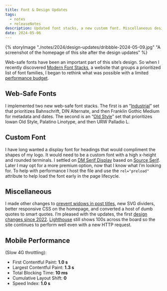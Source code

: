 ```yaml
---
title: Font & Design Updates
tags:
  - notes
  - releaseNotes
description: Updated font stacks, a new custom font. Miscellaneous design updates and the affect on performance.
date: 2024-05-06
---
```

{% storyImage "./notes/2024/design-updates/dribbble-2024-05-09.jpg" "A screenshot of the homepage of this site after the design updates" %}

Web-safe fonts have been an important part of this site’s design. So when I recently discovered [Modern Font Stacks](https://modernfontstacks.com/), a website that groups a prioritized list of font families, I began to rethink what was possible with a limited [performance budget](https://timkadlec.com/remembers/2019-03-07-performance-budgets-that-stick/).
## Web-Safe Fonts
I implemented two new web-safe font stacks. The first is an “[Industrial](https://github.com/system-fonts/modern-font-stacks#industrial)” set that prioritizes Bahnschrift, DIN Alternate, and then Franklin Gothic Medium for metadata and dates. The second is an “[Old Style](https://github.com/system-fonts/modern-font-stacks#old-style)” set that prioritizes Iowan Old Style, Palatino Linotype, and then URW Palladio L. 
## Custom Font
I have long wanted a display font for headings that would compliment the shapes of my logo. It would need to be a custom font with a high x-height and rounded terminals. I settled on [DM Serif Display](https://fonts.google.com/specimen/DM+Serif+Display/about) based on [Source Serif](https://fonts.adobe.com/fonts/source-serif). Later I may opt for a more premium option, now that I know what I’m looking for. To help with performance I host the file and use the `rel="preload"` attribute to help load the font early in the page lifecycle.
## Miscellaneous 
I made other changes to [prevent widows in post titles](/notes/2024/prevent-widows-in-post-titles/), new SVG dividers, better responsive CSS on the homepage, and converted a host of dumb quotes to smart quotes. I’m pleased with the updates, the first [design changes since 2022](/notes/2022/2022-in-review/). [Lighthouse](https://pagespeed.web.dev/analysis/https-joshcrain-io/5gjpvzirfa?form_factor=mobile) still shows 100s across the board so the site continues to perform well even with a new HTTP request.
## Mobile Performance 
(Slow 4G throttling):
- First Contentful Paint: **1.0 s**
- Largest Contentful Paint: **1.3 s**
- Total Blocking Time: **10 ms**
- Cumulative Layout Shift: **0**
- Speed Index: **1.0 s**

